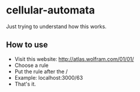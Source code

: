 # cellular-automata
Just trying to understand how this works.

## How to use
- Visit this website: http://atlas.wolfram.com/01/01/
- Choose a rule
- Put the rule after the /
- Example: localhost:3000/63
- That's it.
